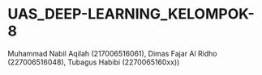 # UAS_DEEP-LEARNING_KELOMPOK-8
Muhammad Nabil Aqilah (217006516061), Dimas Fajar Al Ridho (227006516048), Tubagus Habibi (2270065160xx))
